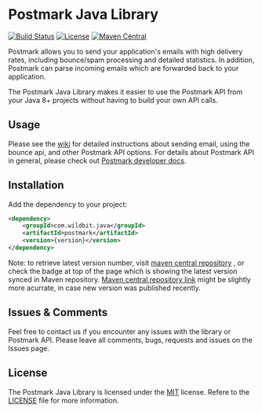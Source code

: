 # Postmark Java Library
[![Build Status](https://travis-ci.org/wildbit/postmark-java.svg?branch=master)](https://travis-ci.org/wildbit/postmark-java)
[![License](http://img.shields.io/badge/license-MIT-blue.svg?style=flat)](http://www.opensource.org/licenses/MIT)
[![Maven Central](https://maven-badges.herokuapp.com/maven-central/com.wildbit.java/postmark/badge.svg)](https://maven-badges.herokuapp.com/maven-central/com.wildbit.java/postmark)
 
Postmark allows you to send your application's emails with high delivery rates, including bounce/spam processing and detailed statistics. 
In addition, Postmark can parse incoming emails which are forwarded back to your application.

The Postmark Java Library makes it easier to use the Postmark API from your Java 8+ projects without having to build your own API calls. 

## Usage

Please see the [wiki](https://github.com/wildbit/postmark-java/wiki) for detailed instructions about sending email, using the bounce api, and other Postmark API options.
For details about Postmark API in general, please check out [Postmark developer docs](https://postmarkapp.com/developer).

## Installation

Add the dependency to your project:

``` xml
<dependency>
    <groupId>com.wildbit.java</groupId>
    <artifactId>postmark</artifactId>
    <version>{version}</version>
</dependency>
```

Note: to retrieve latest version number, visit [maven central repository](http://repo1.maven.org/maven2/com/wildbit/java/postmark/) , or check the badge at top of the page which is showing the latest version synced in Maven repository.
[Maven central repository link](http://repo1.maven.org/maven2/com/wildbit/java/postmark/) might be slightly more acurrate, in case new version was published recently.

## Issues & Comments

Feel free to contact us if you encounter any issues with the library or Postmark API.
Please leave all comments, bugs, requests and issues on the Issues page. 

## License

The Postmark Java Library is licensed under the [MIT](http://www.opensource.org/licenses/mit-license.php) license. 
Refere to the [LICENSE](https://github.com/wildbit/postmark-java/blob/master/LICENSE) file for more information.
